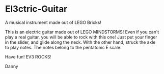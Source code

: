 # El3ctric-Guitar

A musical instrument made out of LEGO Bricks!

This is an electric guitar made out of LEGO MINDSTORMS!
Even if you can't play a real guitar, you will be able to rock with this one!
Just put your finger in the slider, and glide along the neck.
With the other hand, struck the axle to play notes.
The notes belong to the pentatonic E scale.

Have fun! 
EV3 ROCKS!

Danny
